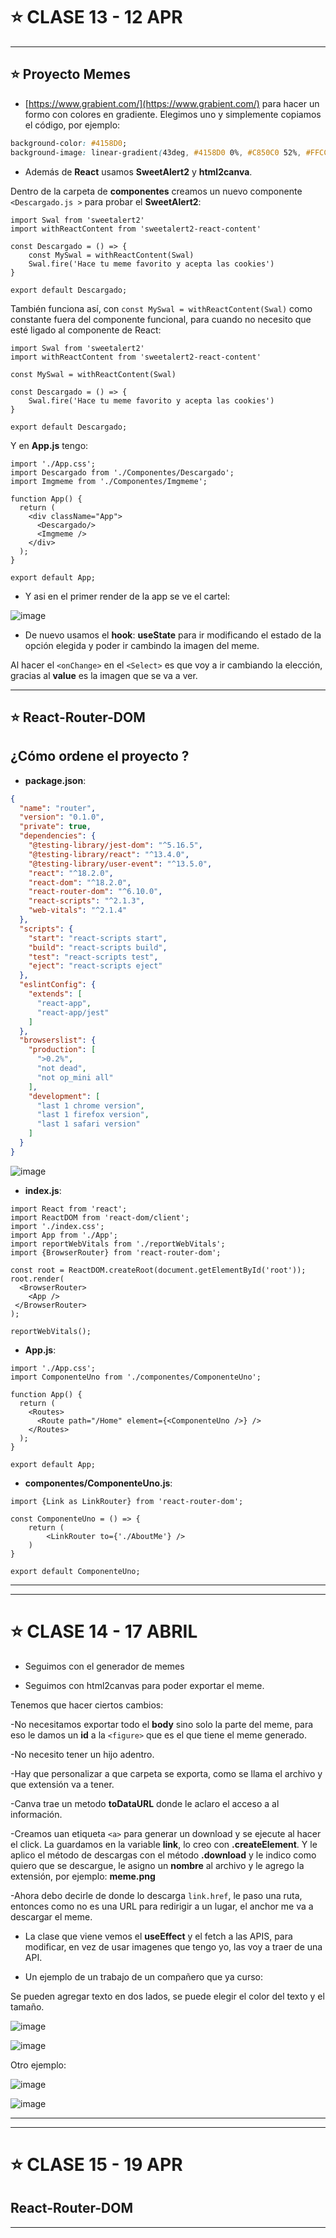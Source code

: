 # :star: CLASE 13 - 12 APR

---

## :star: Proyecto Memes


- [https://www.grabient.com/](https://www.grabient.com/) para hacer un formo con colores en gradiente. Elegimos uno y simplemente copiamos el código, por ejemplo:

```CSS
background-color: #4158D0;
background-image: linear-gradient(43deg, #4158D0 0%, #C850C0 52%, #FFCC70 100%);
```

- Además de **React** usamos **SweetAlert2** y **html2canva**.

Dentro de la carpeta de **componentes** creamos un nuevo componente `<Descargado.js >` para probar el **SweetAlert2**:

```JSX
import Swal from 'sweetalert2'
import withReactContent from 'sweetalert2-react-content'

const Descargado = () => {
    const MySwal = withReactContent(Swal)
    Swal.fire('Hace tu meme favorito y acepta las cookies')
}

export default Descargado;
```

También funciona así, con `const MySwal = withReactContent(Swal)` como constante fuera del componente funcional, para cuando no necesito que esté ligado al componente de React:

```JSX
import Swal from 'sweetalert2'
import withReactContent from 'sweetalert2-react-content'

const MySwal = withReactContent(Swal)

const Descargado = () => {    
    Swal.fire('Hace tu meme favorito y acepta las cookies')
}

export default Descargado;
```

Y en **App.js** tengo:

```JSX
import './App.css';
import Descargado from './Componentes/Descargado';
import Imgmeme from './Componentes/Imgmeme';

function App() {
  return (
    <div className="App">
      <Descargado/>
      <Imgmeme />
    </div>
  );
}

export default App;
```

- Y asi en el primer render de la app se ve el cartel:

![image](https://user-images.githubusercontent.com/72580574/232357121-24fb0f43-2167-4fd6-b31e-f56be0ea6be5.png)

- De nuevo usamos el **hook**: **useState** para ir modificando el estado de la opción elegida y poder ir cambindo la imagen del meme.

Al hacer el `<onChange>` en el `<Select>` es que voy a ir cambiando la elección, gracias al **value** es la imagen que se va a ver.


---

## :star: React-Router-DOM


## ¿Cómo ordene el proyecto ?

- **package.json**:

```JSON
{
  "name": "router",
  "version": "0.1.0",
  "private": true,
  "dependencies": {
    "@testing-library/jest-dom": "^5.16.5",
    "@testing-library/react": "^13.4.0",
    "@testing-library/user-event": "^13.5.0",
    "react": "^18.2.0",
    "react-dom": "^18.2.0",
    "react-router-dom": "^6.10.0",
    "react-scripts": "^2.1.3",
    "web-vitals": "^2.1.4"
  },
  "scripts": {
    "start": "react-scripts start",
    "build": "react-scripts build",
    "test": "react-scripts test",
    "eject": "react-scripts eject"
  },
  "eslintConfig": {
    "extends": [
      "react-app",
      "react-app/jest"
    ]
  },
  "browserslist": {
    "production": [
      ">0.2%",
      "not dead",
      "not op_mini all"
    ],
    "development": [
      "last 1 chrome version",
      "last 1 firefox version",
      "last 1 safari version"
    ]
  }
}
```

![image](https://user-images.githubusercontent.com/72580574/232355730-c3823fdc-a92e-42ae-a845-d167efb1b864.png)

- **index.js**:

```JSX
import React from 'react';
import ReactDOM from 'react-dom/client';
import './index.css';
import App from './App';
import reportWebVitals from './reportWebVitals';
import {BrowserRouter} from 'react-router-dom';

const root = ReactDOM.createRoot(document.getElementById('root'));
root.render(
  <BrowserRouter>
    <App />
 </BrowserRouter>
);

reportWebVitals();
```

- **App.js**:

```JSX
import './App.css';
import ComponenteUno from './componentes/ComponenteUno';

function App() {
  return (
    <Routes>
      <Route path="/Home" element={<ComponenteUno />} />
    </Routes>
  );
}

export default App;
```

- **componentes/ComponenteUno.js**: 

```JSX
import {Link as LinkRouter} from 'react-router-dom';

const ComponenteUno = () => {
    return (
        <LinkRouter to={'./AboutMe'} />
    )
}

export default ComponenteUno;
```

---
---

# :star: CLASE 14 - 17 ABRIL

- Seguimos con el generador de memes

- Seguimos con html2canvas para poder exportar el meme.

Tenemos que hacer ciertos cambios:

-No necesitamos exportar todo el **body** sino solo la parte del meme, para eso le damos un **id** a la `<figure>` que es el que tiene el meme generado.

-No necesito tener un hijo adentro.

-Hay que personalizar a que carpeta se exporta, como se llama el archivo y que extensión va a tener.

-Canva trae un metodo **toDataURL** donde le aclaro el acceso a al información.

-Creamos uan etiqueta `<a>` para generar un download y se ejecute al hacer el click. La guardamos en la variable **link**, lo creo con **.createElement**. Y le aplico el método de descargas con el método **.download** y le indico como quiero que se descargue, le asigno un **nombre** al archivo y le agrego la extensión, por ejemplo: **meme.png**

-Ahora debo decirle de donde lo descarga `link.href`, le paso una ruta, entonces como no es una URL para redirigir a un lugar, el anchor me va a descargar el meme.

- La clase que viene vemos el **useEffect** y el fetch a las APIS, para modificar, en vez de usar imagenes que tengo yo, las voy a traer de una API.

- Un ejemplo de un trabajo de un compañero que ya curso:


Se pueden agregar texto en dos lados, se puede elegir el color del texto y el tamaño.

![image](https://user-images.githubusercontent.com/72580574/233364145-523ab834-a27f-478e-ab94-8058c9af0443.png)


![image](https://user-images.githubusercontent.com/72580574/233364183-4d5d380e-5ebc-41ba-b882-453f0e0f5904.png)


Otro ejemplo:

![image](https://user-images.githubusercontent.com/72580574/233364396-ec7088a5-044d-4a5b-afa1-05adef8c5aa6.png)


![image](https://user-images.githubusercontent.com/72580574/233364634-068e0c08-66e9-4281-a8a8-985d89077048.png)

---
---

# :star: CLASE 15 - 19 APR

## React-Router-DOM

---
